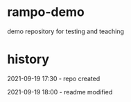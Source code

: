 # rampo-demo
demo repository for testing and teaching

# history
2021-09-19 17:30 - repo created

2021-09-19 18:00 - readme modified

